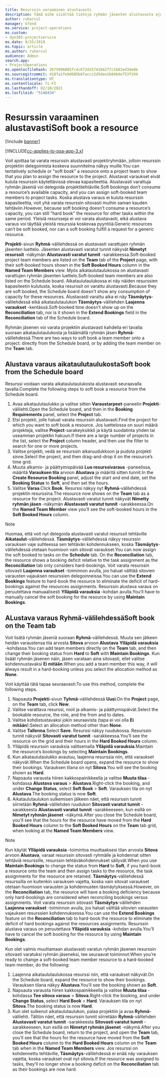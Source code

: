 ```yaml
---
title: Resurssin varaaminen alustavasti
description: Tämä aihe sisältää tietoja ryhmän jäsenten alustavasta ajoittamisesta tai varaamisesta.
author: ruhercul
manager: kfend
ms.service: project-operations
ms.custom:
- dyn365-projectservice
ms.date: 9/25/2019
ms.topic: article
ms.author: ruhercul
audience: Admin
search.app:
- ProjectOperations
ms.openlocfilehash: 2675096085fc4c673d15741042ffc1b82ed3de8b
ms.sourcegitcommit: 418fa1fe9d605b8faccc2d5dee1b04b4e753f194
ms.translationtype: HT
ms.contentlocale: fi-FI
ms.lasthandoff: 02/10/2021
ms.locfileid: "5146434"
---
```

# <a name="soft-book-a-resource"></a><span data-ttu-id="0b10a-103">Resurssin varaaminen alustavasti</span><span class="sxs-lookup"><span data-stu-id="0b10a-103">Soft book a resource</span></span>

[!include [banner](../includes/psa-now-project-operations.md)]

[!INCLUDE[cc-applies-to-psa-app-3.x](../includes/cc-applies-to-psa-app-3x.md)]

<span data-ttu-id="0b10a-104">Voit ajoittaa tai varata resurssin alustavasti projektiryhmään, jolloin resurssin projektiin delegoimista koskeva suunnitelma näkyy muille.</span><span class="sxs-lookup"><span data-stu-id="0b10a-104">You can tentatively schedule or "soft book" a resource onto a project team to show that you plan to assign the resource to the project.</span></span> <span data-ttu-id="0b10a-105">Alustavat varaukset eivät kuluta resurssin käytettävissä olevaa kapasiteettia. Alustavasti varattuja ryhmän jäseniä voi delegoida projektitehtäville.</span><span class="sxs-lookup"><span data-stu-id="0b10a-105">Soft bookings don’t consume a resource’s available capacity, and you can assign soft-booked team members to project tasks.</span></span> <span data-ttu-id="0b10a-106">Koska alustava varaus ei kuluta resurssin kapasiteettia, voit yhä varata resurssin sitovasti muihin saman kauden tehtäviin.</span><span class="sxs-lookup"><span data-stu-id="0b10a-106">However, because soft booking doesn’t consume a resource’s capacity, you can still "hard book" the resource for other tasks within the same period.</span></span> <span data-ttu-id="0b10a-107">Yleisiä resursseja ei voi varata alustavasti, eikä alustava varaus voi täyttää yleistä resurssia koskevaa pyyntöä.</span><span class="sxs-lookup"><span data-stu-id="0b10a-107">Generic resources can’t be soft booked, nor can a soft booking fulfill a request for a generic resource.</span></span>

<span data-ttu-id="0b10a-108">**Projekti**-sivun **Ryhmä**-välilehdessä on alustavasti varattujen ryhmän jäsenten luettelo. Jäsenten alustavasti varatut tunnit näkyvät **Nimetyt resurssit** -näkymän **Alustavasti varatut tunnit** -sarakkeessa.</span><span class="sxs-lookup"><span data-stu-id="0b10a-108">Soft-booked project team members are listed on the **Team** tab of the **Project** page, with their soft-booked hours shown in the **Soft Booked Hours** column in the **Named Team Members** view.</span></span> <span data-ttu-id="0b10a-109">Myös aikataulutaulukossa on alustavasti varattujen ryhmän jäsenten luettelo.</span><span class="sxs-lookup"><span data-stu-id="0b10a-109">Soft-booked team members are also listed on the Schedule board.</span></span> <span data-ttu-id="0b10a-110">Aikataulutaulukossa ei näy näiden resurssien kapasiteetin kulutusta, koska resurssit on varattu alustavasti.</span><span class="sxs-lookup"><span data-stu-id="0b10a-110">Because they are soft booked, the Schedule board doesn't show any consumption of capacity for these resources.</span></span> <span data-ttu-id="0b10a-111">Alustavasti varattu aika ei näy **Täsmäytys**-välilehdessä eikä aikataulutaulukon **Täsmäytys**-välilehden **Laajenna varaukset** -kentässä.</span><span class="sxs-lookup"><span data-stu-id="0b10a-111">Soft-booked time doesn’t show up on the **Reconciliation** tab, nor is it shown in the **Extend Bookings** field in the **Reconciliation** tab of the Schedule board.</span></span> 

<span data-ttu-id="0b10a-112">Ryhmän jäsenen voi varata projektiin alustavasti kahdella eri tavalla: suoraan aikataulutaulukosta ja lisäämällä ryhmän jäsen **Ryhmä**-välilehdessä.</span><span class="sxs-lookup"><span data-stu-id="0b10a-112">There are two ways to soft book a team member onto a project: directly from the Schedule board, or by adding the team member on the **Team** tab.</span></span> 

## <a name="soft-book-from-the-schedule-board"></a><span data-ttu-id="0b10a-113">Alustava varaus aikataulutaulukosta</span><span class="sxs-lookup"><span data-stu-id="0b10a-113">Soft book from the Schedule board</span></span>
<span data-ttu-id="0b10a-114">Resurssi voidaan varata aikataulutaulukosta alustavasti seuraavalla tavalla.</span><span class="sxs-lookup"><span data-stu-id="0b10a-114">Complete the following steps to soft book a resource from the Schedule board.</span></span> 

1. <span data-ttu-id="0b10a-115">Avaa aikataulutaulukko ja valitse sitten **Varaustarpeet**-paneelin **Projekti**-välilehti.</span><span class="sxs-lookup"><span data-stu-id="0b10a-115">Open the Schedule board, and then in the **Booking Requirements** panel, select the **Project** tab.</span></span>
2. <span data-ttu-id="0b10a-116">Etsi projekti, jolle haluat varata resurssin alustavasti.</span><span class="sxs-lookup"><span data-stu-id="0b10a-116">Find the project for which you want to soft book a resource.</span></span> <span data-ttu-id="0b10a-117">Jos luettelossa on suuri määrä projekteja, valitse **Project**-sarakeyksikkö ja käytä suodatinta yhden tai useamman projektin hakuun.</span><span class="sxs-lookup"><span data-stu-id="0b10a-117">If there are a large number of projects in the list, select the **Project** column header, and then use the filter to search for one or more projects.</span></span>
3. <span data-ttu-id="0b10a-118">Valitse projekti, vedä se resurssin aikaruudukkoon ja pudota projekti sinne.</span><span class="sxs-lookup"><span data-stu-id="0b10a-118">Select the project, and then drag-and-drop it on the resource’s time grid.</span></span>
5. <span data-ttu-id="0b10a-119">Muuta alkamis- ja päättymispäivää **Luo resurssivaraus** -paneelissa, määritä **Varauksen tila** arvoon **Alustava** ja määritä sitten tunnit.</span><span class="sxs-lookup"><span data-stu-id="0b10a-119">In the **Create Resource Booking** panel, adjust the start and end date, set the **Booking Status** to **Soft**, and then set the hours.</span></span> 
6. <span data-ttu-id="0b10a-120">Valitse **Varaa**.</span><span class="sxs-lookup"><span data-stu-id="0b10a-120">Click **Book**.</span></span> <span data-ttu-id="0b10a-121">Resurssi näkyy nyt **Ryhmä**-välilehdessä projektin resurssina.</span><span class="sxs-lookup"><span data-stu-id="0b10a-121">The resource now shows on the **Team** tab as a resource for the project.</span></span> <span data-ttu-id="0b10a-122">Alustavasti varatut tunnit näkyvät **Nimetty ryhmän jäsen** -näkymän **Alustavasti varatut tunnit** -sarakkeessa.</span><span class="sxs-lookup"><span data-stu-id="0b10a-122">On the **Named Team Member** view you’ll see the soft-booked hours in the **Soft Booked Hours** column.</span></span>

> [!NOTE]
> <span data-ttu-id="0b10a-123">Huomaa, että voit nyt delegoida alustavasti varatut resurssit tehtäville **Aikataulut**-välilehdessä. **Täsmäytys**-välilehdessä näkyy resurssin varauksen vaje suhteessa sen tehtävän kohdennukseen, koska **Täsmäytys**-välilehdessä otetaan huomioon vain sitovat varaukset.</span><span class="sxs-lookup"><span data-stu-id="0b10a-123">You can now assign the soft booked to tasks on the **Schedule** tab. On the **Reconciliation** tab, the resource shows a booking deficit relative to the task assignment as the **Reconciliation** tab only considers hard-bookings.</span></span> <span data-ttu-id="0b10a-124">Voit varata resurssin sitovasti **Laajenna varaukset** -toiminnon avulla, jos haluat välttää sitovien varausten vajauksen resurssien delegoinneissa.</span><span class="sxs-lookup"><span data-stu-id="0b10a-124">You can use the **Extend Bookings** feature to hard-book the resource to eliminate the deficit of hard-bookings against the resources assignments.</span></span> <span data-ttu-id="0b10a-125">Resurssin alustava varaus on peruutettava manuaalisesti **Ylläpidä varauksia** -kohdan avulla.</span><span class="sxs-lookup"><span data-stu-id="0b10a-125">You’ll have to manually cancel the soft booking for the resource by using **Maintain Bookings**.</span></span>

## <a name="soft-book-on-the-team-tab"></a><span data-ttu-id="0b10a-126">ALustava varaus Ryhmä-välilehdessä</span><span class="sxs-lookup"><span data-stu-id="0b10a-126">Soft book on the Team tab</span></span>

<span data-ttu-id="0b10a-127">Voit lisätä ryhmän jäseniä suoraan **Ryhmä**-välilehdessä. Muuta sen jälkeen heidän varaustensa tila arvosta **Sitova** arvoon **Alustava** **Ylläpidä varauksia** -kohdassa.</span><span class="sxs-lookup"><span data-stu-id="0b10a-127">You can add team members directly on the **Team** tab, and then change their booking status from **Hard** to **Soft** with **Maintain Bookings**.</span></span> <span data-ttu-id="0b10a-128">Kun lisäät ryhmän jäsenen näin, jäsen varataan aina sitovasti, ellet valitse kohdennustavaksi **Ei mitään**.</span><span class="sxs-lookup"><span data-stu-id="0b10a-128">When you add a team member this way, it will always result in a hard-booking unless you select the allocation method as **None**.</span></span>

<span data-ttu-id="0b10a-129">Voit käyttää tätä tapaa seuraavasti:</span><span class="sxs-lookup"><span data-stu-id="0b10a-129">To use this method, complete the following steps.</span></span>

1. <span data-ttu-id="0b10a-130">Napsauta **Projekti**-sivun **Tyhmä**-välilehdessä **Uusi**.</span><span class="sxs-lookup"><span data-stu-id="0b10a-130">On the **Project** page, on the **Team** tab, click **New**.</span></span>
2. <span data-ttu-id="0b10a-131">Valitse varattava resurssi, rooli ja alkamis- ja päättymispäivät.</span><span class="sxs-lookup"><span data-stu-id="0b10a-131">Select the bookable resource, the role, and the from and to dates.</span></span>
3. <span data-ttu-id="0b10a-132">Valitse kohdistustavaksi jokin seuraavista (tapa ei voi olla **Ei mitään**):</span><span class="sxs-lookup"><span data-stu-id="0b10a-132">Select an allocation method other than **None**.</span></span>
4. <span data-ttu-id="0b10a-133">Valitse **Tallenna**.</span><span class="sxs-lookup"><span data-stu-id="0b10a-133">Select **Save**.</span></span> <span data-ttu-id="0b10a-134">Resurssi näkyy ruudukossa. Resurssin tunnit näkyvät **Sitovasti varatut tunnit** -sarakkeessa.</span><span class="sxs-lookup"><span data-stu-id="0b10a-134">You’ll see the resource on the grid and their hours in the **Hard Booked Hours** column.</span></span>
5. <span data-ttu-id="0b10a-135">Ylläpidä resurssin varauksia valitsemalla **Ylläpidä varauksia**.</span><span class="sxs-lookup"><span data-stu-id="0b10a-135">Maintain the resource’s bookings by selecting **Maintain Bookings**.</span></span>
6. <span data-ttu-id="0b10a-136">Kun aikataulutaulukko avautuu, laajenna resurssia niin, että varaukset näkyvät.</span><span class="sxs-lookup"><span data-stu-id="0b10a-136">When the Schedule board opens, expand the resource to show their bookings.</span></span> <span data-ttu-id="0b10a-137">Varauksen tilana on nyt **Sitova**.</span><span class="sxs-lookup"><span data-stu-id="0b10a-137">You will see the booking shown as **Hard**.</span></span>
7. <span data-ttu-id="0b10a-138">Napsauta varausta hiiren kakkospainikkeella ja valitse **Muuta tilaa** -kohdassa **Alustava varaus** \> **Alustava**.</span><span class="sxs-lookup"><span data-stu-id="0b10a-138">Right-click the booking, and under **Change Status**, select **Soft Book** \> **Soft**.</span></span> <span data-ttu-id="0b10a-139">Varauksen tila on nyt **Alustava**.</span><span class="sxs-lookup"><span data-stu-id="0b10a-139">The booking status is now **Soft**.</span></span>
8. <span data-ttu-id="0b10a-140">Aikataulutaulukon sulkemisen jälkeen näet, että resurssin tunnit siirretään **Ryhmä**-välilehden ruudukon **Sitovasti varatut tunnit** -sarakkeesta **Alustavasti varatut tunnit** -sarakkeeseen, kun esillä on **Nimetyt ryhmän jäsenet** -näkymä.</span><span class="sxs-lookup"><span data-stu-id="0b10a-140">After you close the Schedule board, you’ll see that the hours for the resource have moved from the **Hard Booked Hours** column to the **Soft Booked Hours** on the **Team** tab grid, when looking at the **Named Team Members** view.</span></span>

> [!NOTE]
> <span data-ttu-id="0b10a-141">Kun käytät **Ylläpidä varauksia** -toimintoa muuttaaksesi tilan arvosta **Sitova** arvoon **Alustava**, varaat resurssin sitovasti ryhmälle ja kohdennat sitten tehtäviä resurssille, resurssin tehtäväkohdennukset säilyvät.</span><span class="sxs-lookup"><span data-stu-id="0b10a-141">When you use **Maintain Bookings** to change the status from **Hard** to **Soft**, if you hard-book a resource onto the team and then assign tasks to the resource, the task assignments for the resource are retained.</span></span> <span data-ttu-id="0b10a-142">**Täsmäytys**-välilehdessä resurssilla on kuitenkin varauksen vajetta, koska vain sitovat varaukset otetaan huomioon varausten ja kohdennusten täsmäytyksessä.</span><span class="sxs-lookup"><span data-stu-id="0b10a-142">However, on the **Reconciliation** tab, the resource will have a booking deficiency because only hard-bookings are considered when reconciling bookings versus assignments.</span></span> <span data-ttu-id="0b10a-143">Voit varata resurssin sitovasti **Täsmäytys**-välilehden **Laajenna varaukset** -toiminnon avulla, jos haluat välttää sitovien varausten vajauksen resurssien kohdennuksessa.</span><span class="sxs-lookup"><span data-stu-id="0b10a-143">You can use the **Extend Bookings** feature on the **Reconciliation** tab to hard-book the resource to eliminate the deficit of hard bookings against the resources assignments.</span></span> <span data-ttu-id="0b10a-144">Resurssin alustava varaus on peruutettava **Ylläpidä varauksia** -kohdan avulla.</span><span class="sxs-lookup"><span data-stu-id="0b10a-144">You’ll have to cancel the soft booking for the resource by using **Maintain Bookings**.</span></span>

<span data-ttu-id="0b10a-145">Kun olet valmis muuttamaan alustavasti varatun ryhmän jäsenen resurssin sitovasti varatuksi ryhmän jäseneksi, tee seuraavat toiminnot:</span><span class="sxs-lookup"><span data-stu-id="0b10a-145">When you’re ready to change a soft-booked team member resource to a hard-booked team member, do the following:</span></span>

1. <span data-ttu-id="0b10a-146">Laajenna aikataulutaulukossa resurssi niin, että varaukset näkyvät.</span><span class="sxs-lookup"><span data-stu-id="0b10a-146">On the Schedule board, expand the resource to show their bookings.</span></span> <span data-ttu-id="0b10a-147">Varauksen tilana näkyy **Alustava**.</span><span class="sxs-lookup"><span data-stu-id="0b10a-147">You’ll see the booking shown as **Soft**.</span></span>
2. <span data-ttu-id="0b10a-148">Napsauta varausta hiiren kakkospainikkeella ja valitse **Muuta tilaa** -kohdassa **Tee sitova varaus** \> **Sitova**.</span><span class="sxs-lookup"><span data-stu-id="0b10a-148">Right-click the booking, and under **Change Status**, select **Hard Book** \> **Hard**.</span></span> <span data-ttu-id="0b10a-149">Varauksen tila on nyt **Sitova**.</span><span class="sxs-lookup"><span data-stu-id="0b10a-149">The booking status is now **Hard**.</span></span>
3. <span data-ttu-id="0b10a-150">Kun olet sulkenut aikataulutaulukon, palaa projektiin ja avaa **Ryhmä**-välilehti. Tällöin näet, että resurssin tunnit siirretään **Ryhmä**-välilehden **Alustavasti varatut tunnit** -sarakkeesta **Sitovasti varatut tunnit** -sarakkeeseen, kun esillä on **Nimetyt ryhmän jäsenet** -näkymä.</span><span class="sxs-lookup"><span data-stu-id="0b10a-150">After you close the Schedule board, return to the project, and open the **Team** tab, you’ll see that the hours for the resource have moved from the **Soft Booked Hours** column to the **Hard Booked Hours** column on the **Team** tab when in the **Named Team Members** view.</span></span> <span data-ttu-id="0b10a-151">Jos resurssi on kohdennettu tehtäville, **Täsmäytys**-välilehdessä ei enää näy varauksen vajetta, koska varaukset ovat nyt sitovia.</span><span class="sxs-lookup"><span data-stu-id="0b10a-151">If the resource was assigned to tasks, they’ll no longer show a booking deficit on the **Reconciliation** tab as their bookings are now hard.</span></span>

